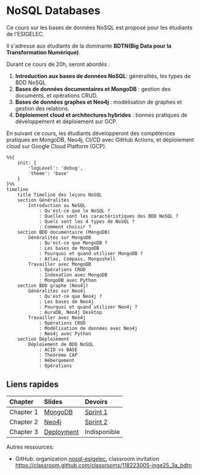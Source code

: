 # NoSQL Databases

Ce cours sur les bases de données NoSQL est proposé pour les étudiants de l'ESIGELEC.

Il s'adresse aux étudiants de la dominante **BDTN(Big Data pour la Transformation Numérique)**.

Durant ce cours de 20h, seront abordés :

1. **Introduction aux bases de données NoSQL**: généralités, les types de BDD NoSQL
2. **Bases de données documentaires et MongoDB** : gestion des documents, et opérations CRUD.
3. **Bases de données graphes et Neo4j** : modélisation de graphes et gestion des relations.
4. **Déploiement cloud et architectures hybrides** : bonnes pratiques de développement et déploiement sur GCP.

En suivant ce cours, les étudiants développeront des compétences pratiques en MongoDB, Neo4j, CI/CD avec GitHub Actions, et déploiement cloud sur Google Cloud Platform (GCP).


```mermaid
%%{
    init: {
        'logLevel': 'debug',
        'theme': 'base'
    }
}%%
timeline
    title Timeline des leçons NoSQL
    section Généralités
        Introduction au NoSQL
            : Qu'est-ce que le NoSQL ?
            : Quelles sont les caractéristiques des BDD NoSQL ?
            : Quels sont les 4 types de NoSQL ?
            : Comment choisir ?
    section BDD documentaire (MongoDB)
        Généralités sur MongoDB
            : Qu'est-ce que MongoDB ?
            : Les bases de MongoDB
            : Pourquoi et quand utiliser MongoDB ?
            : Atlas, Compass, Mongoshell
        Travailler avec MongoDB
            : Opérations CRUD
            : Indexation avec MongoDB
            : MongoDB avec Python
    section BDD graphe (Neo4j)
        Généralités sur Neo4j
            : Qu'est-ce que Neo4j ?
            : Les bases de Neo4j
            : Pourquoi et quand utiliser Neo4j ?
            : AuraDB, Neo4j Desktop
        Travailler avec Neo4j
            : Opérations CRUD
            : Modélisation de données avec Neo4j
            : Neo4j avec Python
    section Déploiement
        Déploiement de BDD NoSQL
            : ACID vs BASE
            : Théorème CAP
            : Hébergement
            : Opérations

```

## Liens rapides

Chapter |  Slides | Devoirs
:--- | :--- | :---
Chapter 1 | [MongoDB](https://github.com/nosql-esigelec/nosql-db/blob/main/courses/intro-to-nosql-mongo.pdf) | [Sprint 1](https://classroom.github.com/classrooms/118223005-inge25_3a_bdtn/assignments/gocod)
Chapter 2 | [Neo4j](https://github.com/nosql-esigelec/nosql-db/blob/main/courses/intro-to-nosql-neo4j.pdf) | [Sprint 2](https://classroom.github.com/classrooms/118223005-inge25_3a_bdtn/assignments/gocod)
Chapter 3 | [Deployment](https://github.com/nosql-esigelec/nosql-db/blob/main/courses/nosql-deployment.pdf) | Indisponible

Autres ressources:

* GitHub: organization [nosql-esigelec](https://github.com/nosql-esigelec), classroom invitation <https://classroom.github.com/classrooms/118223005-inge25_3a_bdtn>
